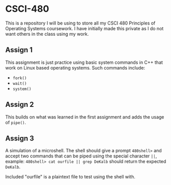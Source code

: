 # CSCI-480
This is a repository I will be using to store all my CSCI 480 Principles of Operating Systems coursework. I have initially made this private as I do not want others in the class using my work.

## Assign 1
This assignment is just practice using basic system commands in C++ that work on Linux based operating systems. Such commands include:

* `fork()`
* `wait()`
* `system()`

## Assign 2
This builds on what was learned in the first assignment and adds the usage of `pipe()`.

## Assign 3
A simulation of a microshell. The shell should give a prompt `480shell>` and accept two commands that can be piped using the special character `||`, example: `480shell> cat ourfile || grep DeKalb` should return the expected `DeKalb`.

Included "ourfile" is a plaintext file to test using the shell with.
